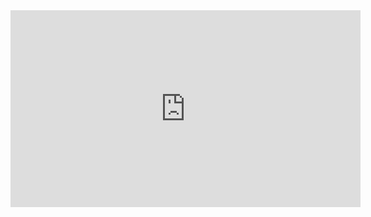 ﻿<iframe width="560" height="315" src="https://www.youtube.com/embed/5bhjKww1dcM?list=PL1DEQjXG2xnJOSQf2421r1S040NkvCApp" frameborder="0" allowfullscreen></iframe>
